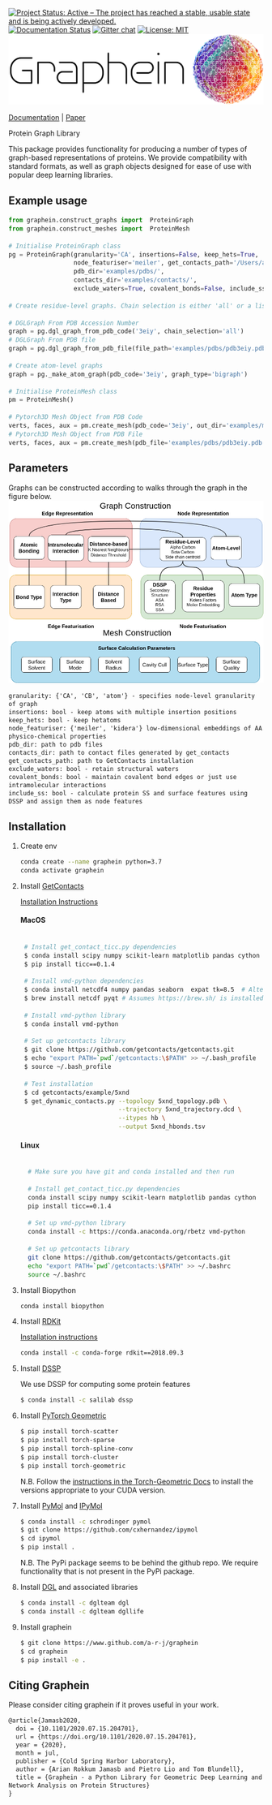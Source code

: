 [![Project Status: Active – The project has reached a stable, usable state and is being actively developed.](https://www.repostatus.org/badges/latest/active.svg)](https://www.repostatus.org/#active)
[![Documentation Status](https://readthedocs.com/projects/graphein-graphein/badge/?version=latest&token=e0e095fecfd2f1e2448613c1bc4676cb6c22851d7a5cfde0ea35ce822887bc3b)](https://graphein-graphein.readthedocs-hosted.com/en/latest/?badge=latest)
[![Gitter chat](https://badges.gitter.im/gitterHQ/gitter.png)](https://gitter.im/graphein)
[![License: MIT](https://img.shields.io/badge/License-MIT-yellow.svg)](https://opensource.org/licenses/MIT)
![banner](imgs/graphein.png)

[Documentation](https://graphein-graphein.readthedocs-hosted.com/en/latest/) | [Paper](https://www.biorxiv.org/content/10.1101/2020.07.15.204701v1)

Protein Graph Library

This package provides functionality for producing a number of types of graph-based representations of proteins. We provide compatibility with standard formats, as well as graph objects designed for ease of use with popular deep learning libraries.

## Example usage
```python
from graphein.construct_graphs import  ProteinGraph
from graphein.construct_meshes import  ProteinMesh

# Initialise ProteinGraph class
pg = ProteinGraph(granularity='CA', insertions=False, keep_hets=True,
                  node_featuriser='meiler', get_contacts_path='/Users/arianjamasb/github/getcontacts',
                  pdb_dir='examples/pdbs/',
                  contacts_dir='examples/contacts/',
                  exclude_waters=True, covalent_bonds=False, include_ss=True)

# Create residue-level graphs. Chain selection is either 'all' or a list e.g. ['A', 'B', 'D'] specifying the polypeptide chains to capture

# DGLGraph From PDB Accession Number
graph = pg.dgl_graph_from_pdb_code('3eiy', chain_selection='all')
# DGLGraph From PDB file
graph = pg.dgl_graph_from_pdb_file(file_path='examples/pdbs/pdb3eiy.pdb', contact_file='examples/contacts/3eiy_contacts.tsv', chain_selection='all')

# Create atom-level graphs
graph = pg._make_atom_graph(pdb_code='3eiy', graph_type='bigraph')

# Initialise ProteinMesh class
pm = ProteinMesh()

# Pytorch3D Mesh Object from PDB Code
verts, faces, aux = pm.create_mesh(pdb_code='3eiy', out_dir='examples/meshes/')
# Pytorch3D Mesh Object from PDB File
verts, faces, aux = pm.create_mesh(pdb_file='examples/pdbs/pdb3eiy.pdb')
```

## Parameters
Graphs can be constructed according to walks through the graph in the figure below.
![banner](imgs/graph_construction_overview.png)
```
granularity: {'CA', 'CB', 'atom'} - specifies node-level granularity of graph
insertions: bool - keep atoms with multiple insertion positions
keep_hets: bool - keep hetatoms
node_featuriser: {'meiler', 'kidera'} low-dimensional embeddings of AA physico-chemical properties
pdb_dir: path to pdb files
contacts_dir: path to contact files generated by get_contacts
get_contacts_path: path to GetContacts installation
exclude_waters: bool - retain structural waters
covalent_bonds: bool - maintain covalent bond edges or just use intramolecular interactions
include_ss: bool - calculate protein SS and surface features using DSSP and assign them as node features
```

## Installation
1. Create env

    ```bash
    conda create --name graphein python=3.7
    conda activate graphein
    ```
  
2. Install [GetContacts](https://getcontacts.github.io/index.html)

    [Installation Instructions](https://getcontacts.github.io/getting_started.html)
    #### MacOS
    
    ```bash
   
     # Install get_contact_ticc.py dependencies
     $ conda install scipy numpy scikit-learn matplotlib pandas cython seaborn
     $ pip install ticc==0.1.4
      
     # Install vmd-python dependencies
     $ conda install netcdf4 numpy pandas seaborn  expat tk=8.5  # Alternatively use pip
     $ brew install netcdf pyqt # Assumes https://brew.sh/ is installed
    
     # Install vmd-python library
     $ conda install vmd-python
    
     # Set up getcontacts library
     $ git clone https://github.com/getcontacts/getcontacts.git
     $ echo "export PATH=`pwd`/getcontacts:\$PATH" >> ~/.bash_profile
     $ source ~/.bash_profile
    
     # Test installation
     $ cd getcontacts/example/5xnd
     $ get_dynamic_contacts.py --topology 5xnd_topology.pdb \
                               --trajectory 5xnd_trajectory.dcd \
                               --itypes hb \
                               --output 5xnd_hbonds.tsv
    ```
    
    #### Linux
    ```bash
       
      # Make sure you have git and conda installed and then run
    
      # Install get_contact_ticc.py dependencies
      conda install scipy numpy scikit-learn matplotlib pandas cython
      pip install ticc==0.1.4
      
      # Set up vmd-python library
      conda install -c https://conda.anaconda.org/rbetz vmd-python
      
      # Set up getcontacts library
      git clone https://github.com/getcontacts/getcontacts.git
      echo "export PATH=`pwd`/getcontacts:\$PATH" >> ~/.bashrc
      source ~/.bashrc

    ```
    
4. Install Biopython
    ```bash
    conda install biopython
    ``` 
   
5. Install [RDKit](http://rdkit.org/docs/)

    [Installation instructions](http://rdkit.org/docs/Install.html)
    ```bash
    conda install -c conda-forge rdkit==2018.09.3
   ```

4. Install [DSSP](https://github.com/cmbi/hssp)

    We use DSSP for computing some protein features
    
    ```bash
    $ conda install -c salilab dssp
    ```

6. Install [PyTorch Geometric](https://pytorch-geometric.readthedocs.io/en/latest/)

    ```bash
    $ pip install torch-scatter
    $ pip install torch-sparse
    $ pip install torch-spline-conv
    $ pip install torch-cluster
    $ pip install torch-geometric
    ```
   
   N.B. Follow the [instructions in the Torch-Geometric Docs](https://pytorch-geometric.readthedocs.io/en/latest/notes/installation.html) to install the versions appropriate to your CUDA version.

7. Install [PyMol](https://pymol.org/2/) and [IPyMol](https://github.com/cxhernandez/ipymol)

    ```bash
   $ conda install -c schrodinger pymol
   $ git clone https://github.com/cxhernandez/ipymol
   $ cd ipymol
   $ pip install . 
   ```
   
   N.B. The PyPi package seems to be behind the github repo. We require functionality that is not present in the PyPi package.
   
8. Install [DGL](https://docs.dgl.ai) and associated libraries
    ```bash
    $ conda install -c dglteam dgl
    $ conda install -c dglteam dgllife
   ```

8. Install graphein

    ```bash
    $ git clone https://www.github.com/a-r-j/graphein
    $ cd graphein
    $ pip install -e .
    ```
   
## Citing Graphein

Please consider citing graphein if it proves useful in your work.

```
@article{Jamasb2020,
  doi = {10.1101/2020.07.15.204701},
  url = {https://doi.org/10.1101/2020.07.15.204701},
  year = {2020},
  month = jul,
  publisher = {Cold Spring Harbor Laboratory},
  author = {Arian Rokkum Jamasb and Pietro Lio and Tom Blundell},
  title = {Graphein - a Python Library for Geometric Deep Learning and Network Analysis on Protein Structures}
}
```